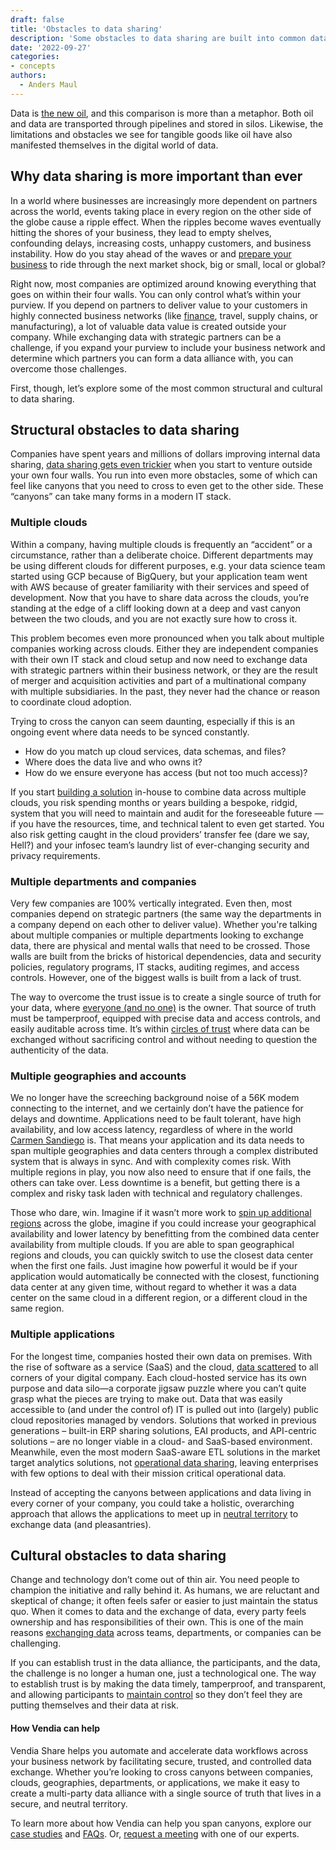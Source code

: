 ```yaml
---
draft: false
title: 'Obstacles to data sharing'
description: 'Some obstacles to data sharing are built into common data infrastructure. Other obstacles come from fearful business mindsets. This post will help you face both types of data sharing obstacles.'
date: '2022-09-27'
categories:
- concepts
authors:
  - Anders Maul
---
```


Data is [the new oil](https://www.economist.com/leaders/2017/05/06/the-worlds-most-valuable-resource-is-no-longer-oil-but-data), and this comparison is more than a metaphor. Both oil and data are transported through pipelines and stored in silos. Likewise, the limitations and obstacles we see for tangible goods like oil have also manifested themselves in the digital world of data.


## Why data sharing is more important than ever

In a world where businesses are increasingly more dependent on partners across the world, events taking place in every region on the other side of the globe cause a ripple effect. When the ripples become waves eventually hitting the shores of your business, they lead to empty shelves, confounding delays, increasing costs, unhappy customers, and business instability. How do you stay ahead of the waves or and [prepare your business](https://www.vendia.com/blog/build-a-modern-secure-data-exchange-for-semiconductor-traceability-with-vendia) to ride through the next market shock, big or small, local or global? 

Right now, most companies are optimized around knowing everything that goes on within their four walls. You can only control what’s within your purview. If you depend on partners to deliver value to your customers in highly connected business networks (like [finance](https://www.vendia.com/blog/atos-success-story), travel, supply chains, or manufacturing), a lot of valuable data value is created outside your company. While exchanging data with strategic partners can be a challenge, if you expand your purview to include your business network and determine which partners you can form a data alliance with, you can overcome those challenges.

First, though, let’s explore some of the most common structural and cultural to data sharing. 


## Structural obstacles to data sharing

Companies have spent years and millions of dollars improving internal data sharing, [data sharing gets even trickier](https://www.vendia.com/blog/real-time-data-sharing-pros-cons) when you start to venture outside your own four walls. You run into even more obstacles, some of which can feel like canyons that you need to cross to even get to the other side. These “canyons” can take many forms in a modern IT stack.


### Multiple clouds

Within a company, having multiple clouds is frequently an “accident” or a circumstance, rather than a deliberate choice. Different departments may be using different clouds for different purposes, e.g. your data science team started using GCP because of BigQuery, but your application team went with AWS because of greater familiarity with their services and speed of development. Now that you have to share data across the clouds, you’re standing at the edge of a cliff looking down at a deep and vast canyon between the two clouds, and you are not exactly sure how to cross it. 

This problem becomes even more pronounced when you talk about multiple companies working across clouds. Either they are independent companies with their own IT stack and cloud setup and now need to exchange data with strategic partners within their business network, or they are the result of merger and acquisition activities and part of a multinational company with multiple subsidiaries. In the past, they never had the chance or reason to coordinate cloud adoption. 

Trying to cross the canyon can seem daunting, especially if this is an ongoing event where data needs to be synced constantly.

* How do you match up cloud services, data schemas, and files?
* Where does the data live and who owns it?
* How do we ensure everyone has access (but not too much access)?

If you start [building a solution](https://www.vendia.com/blog/why-we-combined-graphql-and-a-serverless-distributed-ledger) in-house to combine data across multiple clouds, you risk spending months or years building a bespoke, ridgid, system that you will need to maintain and audit for the foreseeable future — if you have the resources, time, and technical talent to even get started. You also risk getting caught in the cloud providers’ transfer fee (dare we say, Hell?) and your infosec team’s laundry list of ever-changing security and privacy requirements.


### Multiple departments and companies 

Very few companies are 100% vertically integrated. Even then, most companies depend on strategic partners (the same way the departments in a company depend on each other to deliver value). Whether you're talking about multiple companies or multiple departments looking to exchange data, there are physical and mental walls that need to be crossed. Those walls are built from the bricks of historical dependencies, data and security policies, regulatory programs, IT stacks, auditing regimes, and access controls. However, one of the biggest walls is built from a lack of trust. 

The way to overcome the trust issue is to create a single source of truth for your data, where [everyone (and no one)](https://www.vendia.com/blog/apis-for-data) is the owner. That source of truth must be tamperproof, equipped with precise data and access controls, and easily auditable across time. It’s within [circles of trust](https://podcasts.apple.com/us/podcast/circles-of-trust/id1645908970) where data can be exchanged without sacrificing control and without needing to question the authenticity of the data.


### Multiple geographies and accounts

We no longer have the screeching background noise of a 56K modem connecting to the internet, and we certainly don’t have the patience for delays and downtime. Applications need to be fault tolerant, have high availability, and low access latency, regardless of where in the world [Carmen Sandiego](https://www.carmensandiego.com/home) is. That means your application and its data needs to span multiple geographies and data centers through a complex distributed system that is always in sync. And with complexity comes risk. With multiple regions in play, you now also need to ensure that if one fails, the others can take over. Less downtime is a benefit, but getting there is a complex and risky task laden with technical and regulatory challenges. 

Those who dare, win. Imagine if it wasn’t more work to [spin up additional regions](https://www.vendia.com/blog/multiregion-serverless-apps) across the globe, imagine if you could increase your geographical availability and lower latency by benefitting from the combined data center availability from multiple clouds. If you are able to span geographical regions and clouds, you can quickly switch to use the closest data center when the first one fails. Just imagine how powerful it would be if your application would automatically be connected with the closest, functioning data center at any given time, without regard to whether it was a data center on the same cloud in a different region, or a different cloud in the same region.

### Multiple applications

For the longest time, companies hosted their own data on premises. With the rise of software as a service (SaaS) and the cloud, [data scattered](https://www.vendia.com/blog/b2b-data-sharing) to all corners of your digital company. Each cloud-hosted service has its own purpose and data silo—a corporate jigsaw puzzle where you can’t quite grasp what the pieces are trying to make out. Data that was easily accessible to (and under the control of) IT is pulled out into (largely) public cloud repositories managed by vendors. Solutions that worked in previous generations – built-in ERP sharing solutions, EAI products, and API-centric solutions – are no longer viable in a cloud- and SaaS-based environment. Meanwhile, even the most modern SaaS-aware ETL solutions in the market target analytics solutions, not [operational data sharing](https://www.vendia.com/blog/what-is-operational-data-sharing), leaving enterprises with few options to deal with their mission critical operational data.

Instead of accepting the canyons between applications and data living in every corner of your company, you could take a holistic, overarching approach that allows the applications to meet up in [neutral territory](http://vendia.com/product) to exchange data (and pleasantries).


## Cultural obstacles to data sharing

Change and technology don’t come out of thin air. You need people to champion the initiative  and rally behind it. As humans, we are reluctant and skeptical of change; it often feels safer or easier to just maintain the status quo. When it comes to data and the exchange of data, every party feels ownership and has responsibilities of their own. This is one of the main reasons [exchanging data](https://www.vendia.com/blog/real-time-everything) across teams, departments, or companies can be challenging.

If you can establish trust in the data alliance, the participants, and the data, the challenge is no longer a human one, just a technological one. The way to establish trust is by making the data timely, tamperproof, and transparent, and allowing participants to [maintain control](https://www.vendia.com/blog/multi-party-data-sharing-with-control) so they don’t feel they are putting themselves and their data at risk. 


#### How Vendia can help

Vendia Share helps you automate and accelerate data workflows across your business network by facilitating secure, trusted, and controlled data exchange. Whether you’re looking to cross canyons between companies, clouds, geographies, departments, or applications, we make it easy to create a multi-party data alliance with a single source of truth that lives in a secure, and neutral territory. 

To learn more about how Vendia can help you span canyons, explore our [case studies](https://www.vendia.com/case-studies) and [FAQs](https://www.vendia.com/docs/share/faq). Or, [request a meeting](https://meetings.hubspot.com/tim-zonca/contact-an-expert) with one of our experts.
